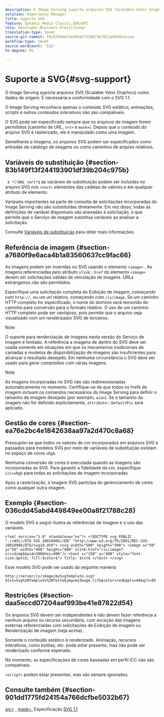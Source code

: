 ```yaml
---
description: O Image Serving suporta arquivos SVG (Scalable Vetor Graphics) como dados de origem. É necessária a conformidade com o SVG 1.1.
solution: Experience Manager
title: Suporte SVG
feature: Dynamic Media Classic,SDK/API
role: Developer,Business Practitioner
translation-type: tm+mt
source-git-commit: f6c97606d7a4209427316d7367013ad9585a5cae
workflow-type: tm+mt
source-wordcount: '512'
ht-degree: 0%

---
```



# Suporte a SVG{#svg-support}

O Image Serving suporta arquivos SVG (Scalable Vetor Graphics) como dados de origem. É necessária a conformidade com o SVG 1.1.

O Image Serving reconhece apenas o conteúdo SVG estático; animações, scripts e outros conteúdos interativos não são compatíveis.

O SVG pode ser especificado sempre que os arquivos de imagem forem permitidos (caminho de URL, `src=` e `mask=`). Depois que o conteúdo do arquivo SVG é rasterizado, ele é manipulado como uma imagem.

Semelhante a imagens, os arquivos SVG podem ser especificados como entradas de catálogo de imagens ou como caminhos de arquivo relativos.

## Variáveis de substituição {#section-83b149f13f244193901df39b204c975b}

` $ *[!DNL var]*$` as variáveis de substituição podem ser incluídas no arquivo SVG nos  `<text>` elementos das cadeias de valores e em qualquer atributo de elemento.

Variáveis importantes na parte de consulta de solicitações incorporadas do Image Serving não são substituídas diretamente. Em vez disso, todas as definições de variável disponíveis são anexadas à solicitação, o que permite que o Serviço de imagem substitua variáveis ao analisar a solicitação.

Consulte [Variáveis de substituição](../../../../../is-api/http-ref/image-serving-api-ref/c-http-protocol-reference/c-syntax-and-features/r-is-http-substitution-variables.md#reference-90dc01aba44940e4acdd0c6476e7aa5a) para obter mais informações.

## Referência de imagem {#section-a7680f9e6aca4b1a83560637cc9fac66}

As imagens podem ser inseridas no SVG usando o elemento `<image>` . As imagens referenciadas pelo atributo `xlink::href` do elemento `<image>` devem ser solicitações válidas de veiculação de imagens. URLs estrangeiros não são permitidos.

Especifique uma solicitação completa de Exibição de imagem, começando com `http://`, ou um url relativo, começando com `/is/image`. Se um caminho HTTP completo for especificado, o nome do domínio será removido do caminho para conversão para o formato relativo. O uso de um caminho HTTP completo pode ser vantajoso, pois permite que o arquivo seja visualizado com um renderizador SVG de terceiros.

>[!NOTE]
>
>O suporte para renderização de imagens nesta versão do Serviço de imagem é limitado. A referência a imagens de dentro do SVG deve ser usada somente em situações em que os mecanismos tradicionais de camadas e modelos de disponibilização de imagens são insuficientes para alcançar o resultado desejado. Em nenhuma circunstância o SVG deve ser usado para gerar compósitos com várias imagens.

>[!NOTE]
>
>As imagens incorporadas no SVG não são redimensionadas automaticamente no momento. Certifique-se de que todos os hrefs de imagem incluam os comandos necessários do Image Serving para definir o tamanho de imagem desejado (por exemplo, `wid=`). Se o tamanho da imagem não for definido explicitamente, `attribute::DefaultPix` será aplicado.

## Gestão de cores {#section-ea76e2bc4e1842638aa97a2d470c8a68}

Pressupõe-se que todos os valores de cor incorporados em arquivos SVG e passados para modelos SVG por meio de variáveis de substituição existam no espaço de cores `sRgb`.

Nenhuma conversão de cores é executada quando as imagens são incorporadas ao SVG. Para garantir a fidelidade da cor, especifique `icc=sRgb` para todas as solicitações de imagem incorporadas.

Após a rasterização, a imagem SVG participa do gerenciamento de cores como qualquer outra imagem.

## Exemplo {#section-036cdd45abd449849ee00a8f21788c28}

O modelo SVG a seguir ilustra as referências de imagem e o uso das variáveis.

`<?xml version="1.0" standalone="no"?> <!DOCTYPE svg PUBLIC "-//W3C//DTD SVG 20010904//EN" "http://www.w3.org/TR/2001/REC-SVG-20010904/DTD/svg10.dtd"> <svg width="500" height="500"> <image x="50" y="50" width="400" height="400" xlink:href="/is/image?src=$img$&wid=300&hei=400"/> <text x="150" y="400" style="font-size:$pts$; fill:$color$"> Title: $txt$ </text> </svg>`

Esse modelo SVG pode ser usado da seguinte maneira:

`http://server/is/image/mySvgTemplate.svg?$txt=Svg%20Template%20Test&$img=myImage.tif&$color=red&$pts=40&qlt=95`

## Restrições {#section-daa5eccd07204aaf993be41e87822d54}

Os arquivos SVG devem ser independentes e não devem fazer referência a nenhum arquivo ou recurso secundário, com exceção das imagens externas referenciadas com solicitações de Exibição de imagem ou Renderização de imagem (veja acima).

Somente o conteúdo estático é renderizado. Animação, recursos interativos, como botões, etc. pode estar presente, mas não pode ser renderizado conforme esperado.

No momento, as especificações de cores baseadas em perfil ICC não são compatíveis.

`<script>` podem estar presentes, mas são sempre ignorados.

## Consulte também {#section-901dd1775fd24154a766dcfbe5032b67}

[src=](../../../../../is-api/http-ref/image-serving-api-ref/c-http-protocol-reference/c-command-reference/r-src.md#reference-f6506637778c4c69bf106a7924a91ab1) ,  [mask=](../../../../../is-api/http-ref/image-serving-api-ref/c-http-protocol-reference/c-command-reference/r-mask.md#reference-922254e027404fb890b850e2723ee06e), Especificação  [SVG 1.1](http://www.w3.org/TR/SVG11/)
